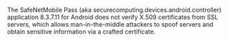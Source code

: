 The SafeNetMobile Pass (aka securecomputing.devices.android.controller) application 8.3.7.11 for Android does not verify X.509 certificates from SSL servers, which allows man-in-the-middle attackers to spoof servers and obtain sensitive information via a crafted certificate.